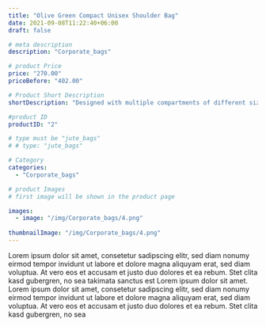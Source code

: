 ```yaml
---
title: "Olive Green Compact Unisex Shoulder Bag"
date: 2021-09-08T11:22:40+06:00
draft: false

# meta description
description: "Corporate_bags"

# product Price
price: "270.00"
priceBefore: "402.00"

# Product Short Description
shortDescription: "Designed with multiple compartments of different sizes & comfortable to carry handles, it's never been easier to collocate the daily used items."

#product ID
productID: "2"

# type must be "jute_bags"
# # type: "jute_bags"

# Category
categories:
  - "Corporate_bags"

# product Images
# first image will be shown in the product page

images:
  - image: "/img/Corporate_bags/4.png"
  
thumbnailImage: "/img/Corporate_bags/4.png"
---
```


Lorem ipsum dolor sit amet, consetetur sadipscing elitr, sed diam nonumy eirmod tempor invidunt ut labore et dolore magna aliquyam erat, sed diam voluptua. At vero eos et accusam et justo duo dolores et ea rebum. Stet clita kasd gubergren, no sea takimata sanctus est Lorem ipsum dolor sit amet. Lorem ipsum dolor sit amet, consetetur sadipscing elitr, sed diam nonumy eirmod tempor invidunt ut labore et dolore magna aliquyam erat, sed diam voluptua. At vero eos et accusam et justo duo dolores et ea rebum. Stet clita kasd gubergren, no sea
